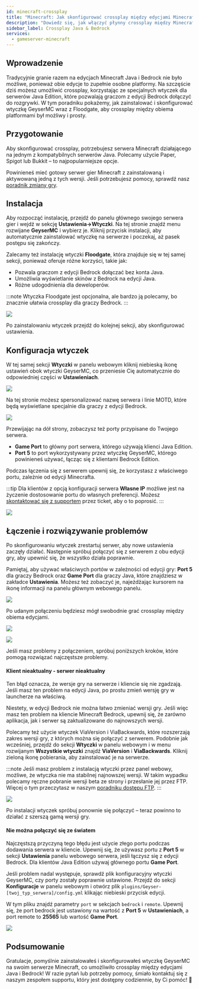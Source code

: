 ```yaml
---
id: minecraft-crossplay
title: "Minecraft: Jak skonfigurować crossplay między edycjami Minecraft Java i Bedrock"
description: "Dowiedz się, jak włączyć płynny crossplay między Minecraft Java i Bedrock dzięki wtyczkom GeyserMC i Floodgate, aby ulepszyć rozgrywkę multiplayer → Sprawdź teraz"
sidebar_label: Crossplay Java & Bedrock
services:
  - gameserver-minecraft
---
```


## Wprowadzenie

Tradycyjnie granie razem na edycjach Minecraft Java i Bedrock nie było możliwe, ponieważ obie edycje to zupełnie osobne platformy. Na szczęście dziś możesz umożliwić crossplay, korzystając ze specjalnych wtyczek dla serwerów Java Edition, które pozwalają graczom z edycji Bedrock dołączyć do rozgrywki. W tym poradniku pokażemy, jak zainstalować i skonfigurować wtyczkę GeyserMC wraz z Floodgate, aby crossplay między obiema platformami był możliwy i prosty.

## Przygotowanie

Aby skonfigurować crossplay, potrzebujesz serwera Minecraft działającego na jednym z kompatybilnych serwerów Java. Polecamy użycie Paper, Spigot lub Bukkit – to najpopularniejsze opcje.

Powinieneś mieć gotowy serwer gier Minecraft z zainstalowaną i aktywowaną jedną z tych wersji. Jeśli potrzebujesz pomocy, sprawdź nasz [poradnik zmiany gry](gameserver-gameswitch.md).

## Instalacja

Aby rozpocząć instalację, przejdź do panelu głównego swojego serwera gier i wejdź w sekcję **Ustawienia->Wtyczki**. Na tej stronie znajdź menu rozwijane **GeyserMC** i wybierz je. Kliknij przycisk instalacji, aby automatycznie zainstalować wtyczkę na serwerze i poczekaj, aż pasek postępu się zakończy.

Zalecamy też instalację wtyczki **Floodgate**, która znajduje się w tej samej sekcji, ponieważ oferuje różne korzyści, takie jak:
- Pozwala graczom z edycji Bedrock dołączać bez konta Java.
- Umożliwia wyświetlanie skinów z Bedrock na edycji Java.
- Różne udogodnienia dla deweloperów.

:::note
Wtyczka Floodgate jest opcjonalna, ale bardzo ją polecamy, bo znacznie ułatwia crossplay dla graczy Bedrock.
:::

![](https://screensaver01.zap-hosting.com/index.php/s/cagcHmzwR2yBZSo/preview)

Po zainstalowaniu wtyczek przejdź do kolejnej sekcji, aby skonfigurować ustawienia.

## Konfiguracja wtyczek

W tej samej sekcji **Wtyczki** w panelu webowym kliknij niebieską ikonę ustawień obok wtyczki GeyserMC, co przeniesie Cię automatycznie do odpowiedniej części w **Ustawieniach**.

![](https://screensaver01.zap-hosting.com/index.php/s/RAZKNSdePa5wBs4/preview)

Na tej stronie możesz spersonalizować nazwę serwera i linie MOTD, które będą wyświetlane specjalnie dla graczy z edycji Bedrock.

![](https://screensaver01.zap-hosting.com/index.php/s/kBzxQkmNgdsWgZb/preview)

Przewijając na dół strony, zobaczysz też porty przypisane do Twojego serwera.

- **Game Port** to główny port serwera, którego używają klienci Java Edition.
- **Port 5** to port wykorzystywany przez wtyczkę GeyserMC, którego powinieneś używać, łącząc się z klientami Bedrock Edition.

Podczas łączenia się z serwerem upewnij się, że korzystasz z właściwego portu, zależnie od edycji Minecrafta.

:::tip
Dla klientów z opcją konfiguracji serwera **Własne IP** możliwe jest na życzenie dostosowanie portu do własnych preferencji. Możesz [skontaktować się z supportem](https://zap-hosting.com/en/customer/support/) przez ticket, aby o to poprosić.
:::

![](https://screensaver01.zap-hosting.com/index.php/s/joA62kWeJ5crCmY/preview)

## Łączenie i rozwiązywanie problemów

Po skonfigurowaniu wtyczek zrestartuj serwer, aby nowe ustawienia zaczęły działać. Następnie spróbuj połączyć się z serwerem z obu edycji gry, aby upewnić się, że wszystko działa poprawnie.

Pamiętaj, aby używać właściwych portów w zależności od edycji gry: **Port 5** dla graczy Bedrock oraz **Game Port** dla graczy Java, które znajdziesz w zakładce **Ustawienia**. Możesz też zobaczyć je, najeżdżając kursorem na ikonę informacji na panelu głównym webowego panelu.

![](https://screensaver01.zap-hosting.com/index.php/s/M42ZkamKHieRcEz/preview)

Po udanym połączeniu będziesz mógł swobodnie grać crossplay między obiema edycjami.

![](https://screensaver01.zap-hosting.com/index.php/s/oMRWkaSs5KKbkzy/preview)

![](https://screensaver01.zap-hosting.com/index.php/s/xyMaENLFx4BCSPF/preview)

Jeśli masz problemy z połączeniem, spróbuj poniższych kroków, które pomogą rozwiązać najczęstsze problemy.

#### Klient nieaktualny - serwer nieaktualny

Ten błąd oznacza, że wersje gry na serwerze i kliencie się nie zgadzają. Jeśli masz ten problem na edycji Java, po prostu zmień wersję gry w launcherze na właściwą.

Niestety, w edycji Bedrock nie można łatwo zmieniać wersji gry. Jeśli więc masz ten problem na kliencie Minecraft Bedrock, upewnij się, że zarówno aplikacja, jak i serwer są zaktualizowane do najnowszych wersji.

Polecamy też użycie wtyczek ViaVersion i ViaBackwards, które rozszerzają zakres wersji gry, z których można się połączyć z serwerem. Podobnie jak wcześniej, przejdź do sekcji **Wtyczki** w panelu webowym i w menu rozwijanym **Wszystkie wtyczki** znajdź **ViaVersion** i **ViaBackwards**. Kliknij zieloną ikonę pobierania, aby zainstalować je na serwerze.

:::note
Jeśli masz problem z instalacją wtyczki przez panel webowy, możliwe, że wtyczka nie ma stabilnej najnowszej wersji. W takim wypadku polecamy ręczne pobranie wersji beta ze strony i przesłanie jej przez FTP. Więcej o tym przeczytasz w naszym [poradniku dostępu FTP](gameserver-ftpaccess.md).
:::

![](https://screensaver01.zap-hosting.com/index.php/s/QCcndf6TGMsrw7x/preview)

Po instalacji wtyczek spróbuj ponownie się połączyć – teraz powinno to działać z szerszą gamą wersji gry.

#### Nie można połączyć się ze światem

Najczęstszą przyczyną tego błędu jest użycie złego portu podczas dodawania serwera w kliencie. Upewnij się, że używasz portu z **Port 5** w sekcji **Ustawienia** panelu webowego serwera, jeśli łączysz się z edycji Bedrock. Dla klientów Java Edition używaj głównego portu **Game Port**.

Jeśli problem nadal występuje, sprawdź plik konfiguracyjny wtyczki GeyserMC, czy porty zostały poprawnie ustawione. Przejdź do sekcji **Konfiguracje** w panelu webowym i otwórz plik `plugins/Geyser-[twoj_typ_serwera]/config.yml` klikając niebieski przycisk edycji.

W tym pliku znajdź parametry `port` w sekcjach `bedrock` i `remote`. Upewnij się, że port bedrock jest ustawiony na wartość z **Port 5** w **Ustawieniach**, a port remote to **25565** lub wartość **Game Port**.

![](https://screensaver01.zap-hosting.com/index.php/s/AcZ5JAasBcKQpCm/preview)

## Podsumowanie

Gratulacje, pomyślnie zainstalowałeś i skonfigurowałeś wtyczkę GeyserMC na swoim serwerze Minecraft, co umożliwiło crossplay między edycjami Java i Bedrock! W razie pytań lub potrzeby pomocy, śmiało kontaktuj się z naszym zespołem supportu, który jest dostępny codziennie, by Ci pomóc! 🙂